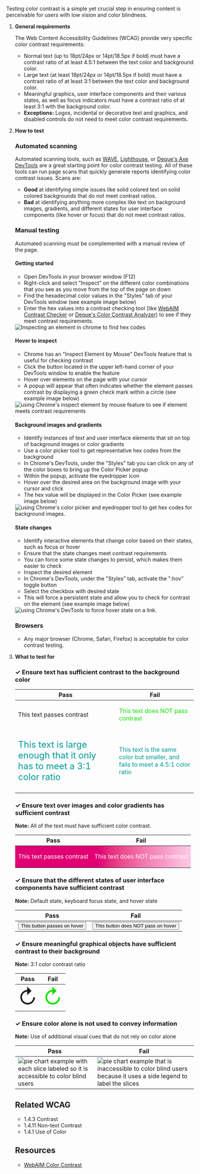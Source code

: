 Testing color contrast is a simple yet crucial step in ensuring content is perceivable for users with low vision and color blindness.

1. **General requirements**

    The Web Content Accessibility Guidelines (WCAG) provide very specific color contrast requirements:

    - Normal text (up to 18pt/24px or 14pt/18.5px if bold) must have a contrast ratio of at least 4.5:1 between the text color and background color.
    - Large text (at least 18pt/24px or 14pt/18.5px if bold) must have a contrast ratio of at least 3:1 between the text color and background color.
    - Meaningful graphics, user interface components and their various states, as well as focus indicators must have a contrast ratio of at least 3:1 with the background color.
    - **Exceptions:** Logos, incidental or decorative text and graphics, and disabled controls do not need to meet color contrast requirements.

2. **How to test**

    ### Automated scanning

    Automated scanning tools, such as [WAVE](https://wave.webaim.org/), [Lighthouse](https://developer.chrome.com/docs/lighthouse/overview/), or [Deque's Axe DevTools](https://www.deque.com/blog/axe-devtools-extension-update-new-color-contrast-analyzer/) are a great starting point for color contrast testing. All of these tools can run page scans that quickly generate reports identifying color contrast issues. Scans are:

    - **Good** at identifying simple issues like solid colored text on solid colored backgrounds that do not meet contrast ratios.
    - **Bad** at identifying anything more complex like text on background images, gradients, and different states for user interface components (like hover or focus) that do not meet contrast ratios.

    ### Manual testing

    Automated scanning must be complemented with a manual review of the page.

    #### Getting started

    - Open DevTools in your browser window (<span class="keyboard-key">F12</span>)
    - Right-click and select "Inspect" on the different color combinations that you see as you move from the top of the page on down
    - Find the hexadecimal color values in the "Styles" tab of your DevTools window (see example image below)
    - Enter the hex values into a contrast checking tool (like [WebAIM Contrast Checker](https://webaim.org/resources/contrastchecker/) or [Deque's Color Contrast Analyzer](https://dequeuniversity.com/color-contrast)) to see if they meet contrast requirements.

    <example>
      <img
      src="/media/images/how-to-test/color-contrast-hex-codes-for-contrast.png"
      alt="Inspecting an element in chrome to find hex codes">
    </example>

    #### Hover to inspect

    - Chrome has an "Inspect Element by Mouse" DevTools feature that is useful for checking contrast
    - Click the button located in the upper left-hand corner of your DevTools window to enable the feature
    - Hover over elements on the page with your cursor
    - A popup will appear that often indicates whether the element passes contrast by displaying a green check mark within a circle (see example image below)

    <example>
      <img
      src="/media/images/how-to-test/color-contrast-chrome-contrast-inspector.png"
    alt="using Chrome's inspect element by mouse feature to see if element meets contrast requirements">
    </example>

    #### Background images and gradients

    - Identify instances of text and user interface elements that sit on top of background images or color gradients
    - Use a color picker tool to get representative hex codes from the background
    - In Chrome's DevTools, under the "Styles" tab you can click on any of the color boxes to bring up the Color Picker popup
    - Within the popup, activate the eyedropper icon
    - Hover over the desired area on the background image with your cursor and click
    - The hex value will be displayed in the Color Picker (see example image below)

    <example>
      <img
    src="/media/images/how-to-test/color-contrast-chrome-color-picker.png"
    alt="using Chrome's color picker and eyedropper tool to get hex codes for background images.">
    </example>

    #### State changes

    - Identify interactive elements that change color based on their states, such as focus or hover
    - Ensure that the state changes meet contrast requirements
    - You can force some state changes to persist, which makes them easier to check
    - Inspect the desired element
    - In Chrome's DevTools, under the "Styles" tab, activate the ":hov" toggle button
    - Select the checkbox with desired state
    - This will force a persistent state and allow you to check for contrast on the element (see example image below)

    <example>
      <img
        src="/media/images/how-to-test/color-contrast-set-hover-state.png"
        alt="using Chrome's DevTools to force hover state on a link.">
    </example>

    ### Browsers

    - Any major browser (Chrome, Safari, Firefox) is acceptable for color contrast testing.

3. **What to test for**

    <div class="how-to-test-checklist-item">
      <h3>✓ Ensure text has sufficient contrast to the background color</h3>
      <table class="column-2">
        <thead>
          <tr>
            <th scope="col">Pass</th>
            <th scope="col">Fail</th>
          </tr>
        </thead>
        <tbody>
          <tr>
            <td><p>This text passes contrast</p></td>
            <td><p style="color:#0FE000">This text does NOT pass contrast</p></td>
          </tr>
          <tr>
            <td><p style="color:#009999; font-size: 18pt">This text is large enough that it only has to meet a 3:1 color ratio</p></td>
            <td><p style="color:#009999">This text is the same color but smaller, and fails to meet a 4.5:1 color ratio</p></td>
          </tr>
        </tbody>
      </table>
    </div>

    <div class="how-to-test-checklist-item">
      <h3>✓ Ensure text over images and color gradients has sufficient contrast</h3>
      <strong>Note:</strong> All of the text must have sufficient color contrast.
      <table class="column-2" style="background: /assets/images/background/assistive-technology-bg.png">
        <thead>
          <tr>
            <th scope="col">Pass</th>
            <th scope="col">Fail</th>
          </tr>
        </thead>
        <tbody>
          <tr style="background-image: linear-gradient(
            90deg,
            hsl(329deg 100% 44%) 0%,
            hsl(329deg 100% 44%) 7%,
            hsl(329deg 100% 44%) 13%,
            hsl(329deg 100% 44%) 20%,
            hsl(329deg 100% 44%) 27%,
            hsl(329deg 100% 44%) 33%,
            hsl(329deg 100% 44%) 40%,
            hsl(329deg 100% 44%) 47%,
            hsl(333deg 78% 52%) 53%,
            hsl(335deg 79% 60%) 60%,
            hsl(335deg 81% 66%) 67%,
            hsl(334deg 82% 71%) 73%,
            hsl(333deg 84% 76%) 80%,
            hsl(332deg 86% 80%) 87%,
            hsl(331deg 88% 85%) 93%,
            hsl(329deg 93% 89%) 100%
          ); color:#FFFFFF;">
            <td><p style="color: #FFFFFF;">This text passes contrast</p></td>
            <td><p style="color: #FFFFFF;">This text does NOT pass contrast</p></td>
          </tr>
        </tbody>
      </table>
    </div>

    <div class="how-to-test-checklist-item">
      <h3>✓ Ensure that the different states of user interface components have sufficient contrast</h3>
      <p><strong>Note:</strong> Default state, keyboard focus state, and hover state</p>
      <table class="column-2">
        <thead>
          <tr>
            <th scope="col">Pass</th>
            <th scope="col">Fail</th>
          </tr>
        </thead>
        <tbody>
          <tr>
            <td>
              <button class="Magentaa11y-button Magentaa11y-button--primary">This button passes on hover</button>
            </td>
            <td>
              <button class="Magentaa11y-button Magentaa11y-button--primary bad-contrast-button">This button does NOT pass on hover</button>
            </td>
          </tr>
        </tbody>
      </table>
    </div>

      <div class="how-to-test-checklist-item">
      <h3>✓ Ensure meaningful graphical objects have sufficient contrast to their background</h3>
      <p><strong>Note:</strong> 3:1 color contrast ratio</p>
      <table class="column-2">
        <thead>
          <tr>
            <th scope="col">Pass</th>
            <th scope="col">Fail</th>
          </tr>
        </thead>
        <tbody>
          <tr>
            <td>
              <span role="img" aria-label="black refresh icon" style="font-size:54px;">↻</span>
            </td>
            <td>
              <span role="img" aria-label="green refresh icon" style="color:#0FE000; font-size:54px;">↻</span>
            </td>
          </tr>
        </tbody>
      </table>
    </div>

    <div class="how-to-test-checklist-item">
      <h3>✓ Ensure color alone is not used to convey information</h3>
      <p><strong>Note:</strong> Use of additional visual cues that do not rely on color alone</p>
      <table class="column-2">
        <thead>
          <tr>
            <th scope="col">Pass</th>
            <th scope="col">Fail</th>
          </tr>
        </thead>
        <tbody>
          <tr>
            <td>
              <img
                src="/media/images/how-to-test/color-contrast-accessible-pie-chart-example.png"
                alt="pie chart example with each slice labeled so it is accessible to color blind users"/>
            </td>
            <td>
              <img
                src="/media/images/how-to-test/color-contrast-inaccessible-pie-chart-example.png"
                alt="pie chart example that is inaccessible to color blind users because it uses a side legend to label the slices">
            </td>
          </tr>
        </tbody>
      </table>
    </div>

    ## Related WCAG

    - 1.4.3 Contrast
    - 1.4.11 Non-text Contrast
    - 1.4.1 Use of Color

    ## Resources
    
    - [WebAIM Color Contrast](https://webaim.org/articles/contrast/evaluating)
